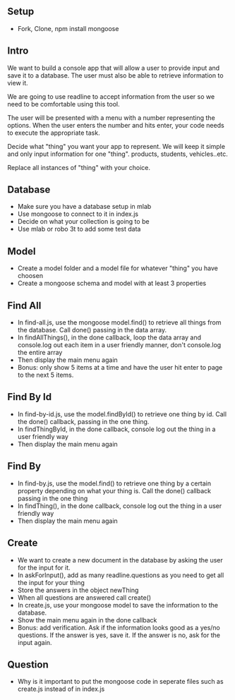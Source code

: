 ## Setup
* Fork, Clone, npm install mongoose

## Intro
We want to build a console app that will allow a user to provide input and save it to a database. The user must also be able to retrieve information to view it.

We are going to use readline to accept information from the user so we need to be comfortable using this tool.

The user will be presented with a menu with a number representing the options. When the user enters the number and hits enter, your code needs to execute the appropriate task.

Decide what "thing" you want your app to represent. We will keep it simple and only input information for one "thing". products, students, vehicles..etc.

Replace all instances of "thing" with your choice.


## Database
* Make sure you have a database setup in mlab
* Use mongoose to connect to it in index.js
* Decide on what your collection is going to be
* Use mlab or robo 3t to add some test data


## Model
* Create a model folder and a model file for whatever "thing" you have choosen
* Create a mongoose schema and model with at least 3 properties

## Find All
* In find-all.js, use the mongoose model.find() to retrieve all things from the database. Call done() passing in the data array.
* In findAllThings(), in the done callback, loop the data array and console.log out each item in a user friendly manner, don't console.log the entire array
* Then display the main menu again
* Bonus: only show 5 items at a time and have the user hit enter to page to the next 5 items.

## Find By Id
* In find-by-id.js, use the model.findById() to retrieve one thing by id. Call the done() callback, passing in the one thing.
* In findThingById, in the done callback, console log out the thing in a user friendly way
* Then display the main menu again

## Find By
* In find-by.js, use the model.find() to retrieve one thing by a certain property depending on what your thing is. Call the done() callback passing in the one thing
* In findThing(), in the done callback, console log out the thing in a user friendly way
* Then display the main menu again

## Create
* We want to create a new document in the database by asking the user for the input for it.
* In askForInput(), add as many readline.questions as you need to get all the input for your thing
* Store the answers in the object newThing
* When all questions are answered call create()
* In create.js, use your mongoose model to save the information to the database.
* Show the main menu again in the done callback
* Bonus: add verification. Ask if the information looks good as a yes/no questions. If the answer is yes, save it. If the answer is no, ask for the input again.

## Question
* Why is it important to put the mongoose code in seperate files such as create.js instead of in index.js